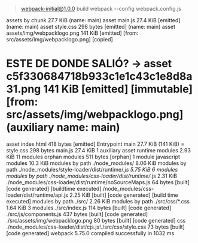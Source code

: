 
> webpack-initial@1.0.0 build
> webpack --config webpack.config.js

assets by chunk 27.7 KiB (name: main)
asset main.js 27.4 KiB [emitted] (name: main)
asset style.css 298 bytes [emitted] (name: main)
asset assets/img/webpacklogo.png 141 KiB [emitted] [from: src/assets/img/webpacklogo.png] [copied]
# ESTE DE DONDE SALIÓ? -> asset c5f330684718b933c1e1c43c1e8d8a31.png 141 KiB [emitted] [immutable] [from: src/assets/img/webpacklogo.png] (auxiliary name: main)
asset index.html 418 bytes [emitted]
Entrypoint main 27.7 KiB (141 KiB) = style.css 298 bytes main.js 27.4 KiB 1 auxiliary asset
runtime modules 2.93 KiB 11 modules
orphan modules 511 bytes [orphan] 1 module
javascript modules 10.3 KiB
modules by path ./node_modules/ 8.06 KiB
modules by path ./node_modules/style-loader/dist/runtime/*.js 5.75 KiB 6 modules
modules by path ./node_modules/css-loader/dist/runtime/*.js 2.31 KiB
./node_modules/css-loader/dist/runtime/noSourceMaps.js 64 bytes [built] [code generated] [buildtime executed]./node_modules/css-loader/dist/runtime/api.js 2.25 KiB [built] [code generated] [build time executed]
modules by path ./src/ 2.26 KiB
modules by path ./src/css/*.css 1.64 KiB 3 modules
./src/index.js 114 bytes [built] [code generated]
./src/js/components.js 437 bytes [built] [code generated]
./src/assets/img/webpacklogo.png 80 bytes [built] [code generated]
css ./node_modules/css-loader/dist/cjs.js!./src/css/style.css 73 bytes [built] [code generated]
webpack 5.75.0 compiled successfully in 1032 ms

